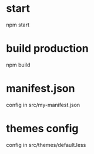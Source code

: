 
# start 
npm start
# build production
npm build

# manifest.json 

config in src/my-manifest.json

# themes config

config in src/themes/default.less
